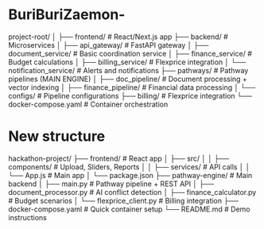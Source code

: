 # BuriBuriZaemon-
project-root/
│
├── frontend/                    # React/Next.js app
├── backend/                     # Microservices
│   ├── api_gateway/            # FastAPI gateway
│   ├── document_service/       # Basic coordination service
│   ├── finance_service/        # Budget calculations
│   ├── billing_service/        # Flexprice integration
│   └── notification_service/   # Alerts and notifications
├── pathways/                   # Pathway pipelines (MAIN ENGINE)
│   ├── doc_pipeline/          # Document processing + vector indexing
│   ├── finance_pipeline/      # Financial data processing
│   └── configs/               # Pipeline configurations
├── billing/                    # Flexprice integration
└── docker-compose.yaml        # Container orchestration


# New structure
hackathon-project/
├── frontend/                 # React app
│   ├── src/
│   │   ├── components/       # Upload, Sliders, Reports
│   │   ├── services/         # API calls
│   │   └── App.js           # Main app
│   └── package.json
├── pathway-engine/           # Main backend
│   ├── main.py              # Pathway pipeline + REST API
│   ├── document_processor.py # AI conflict detection
│   ├── finance_calculator.py # Budget scenarios
│   └── flexprice_client.py   # Billing integration
├── docker-compose.yaml      # Quick container setup
└── README.md               # Demo instructions
